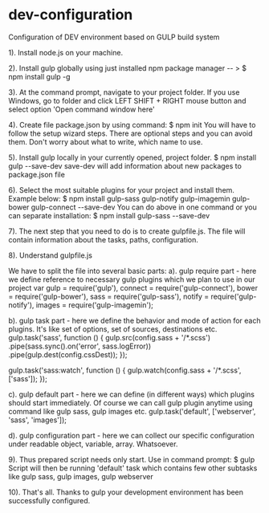 # dev-configuration
Configuration of DEV environment based on GULP build system

1). Install node.js on your machine.

2). Install gulp globally using just installed npm package manager -- > 
$ npm install gulp -g

3). At the command prompt, navigate to your project folder. If you use Windows, go to folder and click LEFT SHIFT + RIGHT mouse button and select option 'Open command window here'

4). Create file package.json by using command:
$ npm init
You will have to follow the setup wizard steps. There are optional steps and you can avoid them. Don't worry about what to write, which name to use.

5). Install gulp locally in your currently opened, project folder.
$ npm install gulp --save-dev
save-dev will add information about new packages to package.json file

6). Select the most suitable plugins for your project and install them. Example below:
$ npm install gulp-sass gulp-notify gulp-imagemin gulp-bower gulp-connect --save-dev
You can do above in one command or you can separate installation:
$ npm install gulp-sass --save-dev

7). The next step that you need to do is to create gulpfile.js. The file will contain information about the tasks, paths, configuration.

8). Understand gulpfile.js 

We have to split the file into several basic parts:
a). gulp require part - here we define reference to necessary gulp plugins which we plan to use in our project
var gulp = require('gulp'),
	connect = require('gulp-connect'), 
	bower = require('gulp-bower'),
	sass = require('gulp-sass'),
	notify = require('gulp-notify'),
	images = require('gulp-imagemin');

b). gulp task part - here we define the behavior and mode of action for each plugins. It's like set of options, set of sources, destinations etc.
gulp.task('sass', function () {
  gulp.src(config.sass + '/*.scss')
    .pipe(sass.sync().on('error', sass.logError))
    .pipe(gulp.dest(config.cssDest));
});

 
gulp.task('sass:watch', function () {
  gulp.watch(config.sass + '/*.scss', ['sass']);
});

c). gulp default part - here we can define (in different ways) which plugins should start immediately. Of course we can call gulp plugin anytime using command like gulp sass, gulp images etc.
gulp.task('default', ['webserver', 'sass', 'images']);

d). gulp configuration part - here we can collect our specific configuration under readable object, variable, array. Whatsoever.

9). Thus prepared script needs only start. Use in command prompt:
$ gulp
Script will then be running 'default' task which contains few other subtasks like gulp sass, gulp images, gulp webserver

10). That's all. Thanks to gulp your development environment has been successfully configured. 
